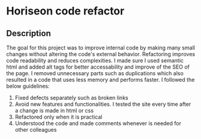 # Horiseon code refactor

## Description 

The goal for this project was to improve internal code by making many small changes without altering the code's external behavior. Refactoring improves code readability and reduces complexities. I made sure I used semantic html and added alt tags for better accessability and improve of the SEO of the page. I removed unnecessary parts such as duplications which also resulted in a code that uses less memory and performs faster. I followed the below guidelines:
1. Fixed defects separately such as broken links
2. Avoid new features and functionalities. I tested the site every time after a change is made in html or css
3. Refactored only when it is practical
4. Understood the code and made comments whenever is needed for other colleagues


